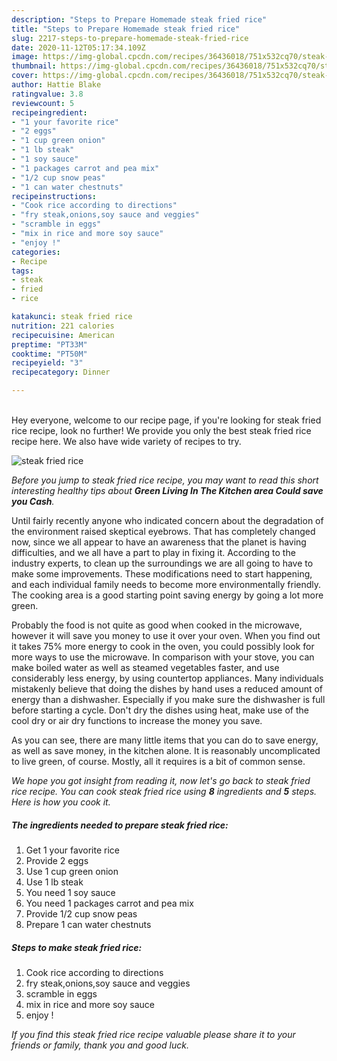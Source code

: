 ```yaml
---
description: "Steps to Prepare Homemade steak fried rice"
title: "Steps to Prepare Homemade steak fried rice"
slug: 2217-steps-to-prepare-homemade-steak-fried-rice
date: 2020-11-12T05:17:34.109Z
image: https://img-global.cpcdn.com/recipes/36436018/751x532cq70/steak-fried-rice-recipe-main-photo.jpg
thumbnail: https://img-global.cpcdn.com/recipes/36436018/751x532cq70/steak-fried-rice-recipe-main-photo.jpg
cover: https://img-global.cpcdn.com/recipes/36436018/751x532cq70/steak-fried-rice-recipe-main-photo.jpg
author: Hattie Blake
ratingvalue: 3.8
reviewcount: 5
recipeingredient:
- "1 your favorite rice"
- "2 eggs"
- "1 cup green onion"
- "1 lb steak"
- "1 soy sauce"
- "1 packages carrot and pea mix"
- "1/2 cup snow peas"
- "1 can water chestnuts"
recipeinstructions:
- "Cook rice according to directions"
- "fry steak,onions,soy sauce and veggies"
- "scramble in eggs"
- "mix in rice and more soy sauce"
- "enjoy !"
categories:
- Recipe
tags:
- steak
- fried
- rice

katakunci: steak fried rice 
nutrition: 221 calories
recipecuisine: American
preptime: "PT33M"
cooktime: "PT50M"
recipeyield: "3"
recipecategory: Dinner

---
```

<br>
Hey everyone, welcome to our recipe page, if you're looking for steak fried rice recipe, look no further! We provide you only the best steak fried rice recipe here. We also have wide variety of recipes to try.
<br>


![steak fried rice](https://img-global.cpcdn.com/recipes/36436018/751x532cq70/steak-fried-rice-recipe-main-photo.jpg)

<i>Before you jump to steak fried rice recipe, you may want to read this short interesting healthy tips about 
<strong>Green Living In The Kitchen area Could save you Cash</strong>.</i>
</br>

Until fairly recently anyone who indicated concern about the degradation of the environment raised skeptical eyebrows. That has completely changed now, since we all appear to have an awareness that the planet is having difficulties, and we all have a part to play in fixing it. According to the industry experts, to clean up the surroundings we are all going to have to make some improvements. These modifications need to start happening, and each individual family needs to become more environmentally friendly. The cooking area is a good starting point saving energy by going a lot more green.

Probably the food is not quite as good when cooked in the microwave, however it will save you money to use it over your oven. When you find out it takes 75% more energy to cook in the oven, you could possibly look for more ways to use the microwave. In comparison with your stove, you can make boiled water as well as steamed vegetables faster, and use considerably less energy, by using countertop appliances. Many individuals mistakenly believe that doing the dishes by hand uses a reduced amount of energy than a dishwasher. Especially if you make sure the dishwasher is full before starting a cycle. Don't dry the dishes using heat, make use of the cool dry or air dry functions to increase the money you save.

As you can see, there are many little items that you can do to save energy, as well as save money, in the kitchen alone. It is reasonably uncomplicated to live green, of course. Mostly, all it requires is a bit of common sense.


<i>We hope you got insight from reading it, now let's go back to steak fried rice recipe. You can cook steak fried rice using <strong>8</strong> ingredients and <strong>5</strong> steps. Here is how you cook it.
</i>

##### The ingredients needed to prepare steak fried rice:

1. Get 1 your favorite rice
1. Provide 2 eggs
1. Use 1 cup green onion
1. Use 1 lb steak
1. You need 1 soy sauce
1. You need 1 packages carrot and pea mix
1. Provide 1/2 cup snow peas
1. Prepare 1 can water chestnuts


##### Steps to make steak fried rice:

1. Cook rice according to directions
1. fry steak,onions,soy sauce and veggies
1. scramble in eggs
1. mix in rice and more soy sauce
1. enjoy !


<i>If you find this steak fried rice recipe valuable please share it to your friends or family, thank you and good luck.</i>
